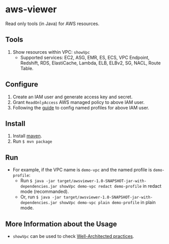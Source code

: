# aws-viewer
Read only tools (in Java) for AWS resources.

## Tools
1. Show resources within VPC: `showVpc`
	- Supported services: EC2, ASG, EMR, ES, ECS, VPC Endpoint, Redshift, RDS, ElastiCache, Lambda, ELB, ELBv2, SG, NACL, Route Table.

## Configure
1. Create an IAM user and generate access key and secret.
2. Grant `ReadOnlyAccess` AWS managed policy to above IAM user. 
3. Following the [guide](https://docs.aws.amazon.com/cli/latest/userguide/cli-configure-profiles.html) to config named profiles for above IAM user.

## Install
1. Install [maven](https://maven.apache.org/install.html).
2. Run `$ mvn package`

## Run
+ For example, if the VPC name is `demo-vpc` and the named profile is `demo-profile`:
	- Run `$ java -jar target/awsviewer-1.0-SNAPSHOT-jar-with-dependencies.jar showVpc demo-vpc redact demo-profile` in redact mode (recommanded).
 	- Or, run `$ java -jar target/awsviewer-1.0-SNAPSHOT-jar-with-dependencies.jar showVpc demo-vpc plain demo-profile` in plain mode.

## More Information about the Usage
+ `showVpc` can be used to check [Well-Architected practices](https://aws.amazon.com/architecture/well-architected/).
